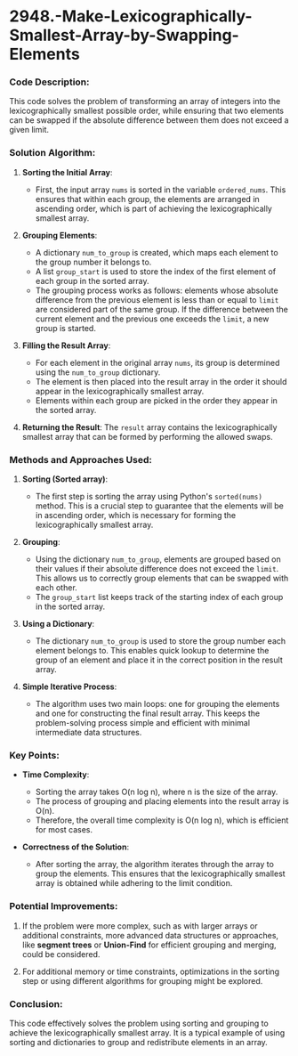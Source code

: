 # 2948.-Make-Lexicographically-Smallest-Array-by-Swapping-Elements
### Code Description:

This code solves the problem of transforming an array of integers into the lexicographically smallest possible order, while ensuring that two elements can be swapped if the absolute difference between them does not exceed a given limit.

### Solution Algorithm:
1. **Sorting the Initial Array**: 
   - First, the input array `nums` is sorted in the variable `ordered_nums`. This ensures that within each group, the elements are arranged in ascending order, which is part of achieving the lexicographically smallest array.

2. **Grouping Elements**:
   - A dictionary `num_to_group` is created, which maps each element to the group number it belongs to.
   - A list `group_start` is used to store the index of the first element of each group in the sorted array.
   - The grouping process works as follows: elements whose absolute difference from the previous element is less than or equal to `limit` are considered part of the same group. If the difference between the current element and the previous one exceeds the `limit`, a new group is started.

3. **Filling the Result Array**:
   - For each element in the original array `nums`, its group is determined using the `num_to_group` dictionary.
   - The element is then placed into the result array in the order it should appear in the lexicographically smallest array.
   - Elements within each group are picked in the order they appear in the sorted array.

4. **Returning the Result**: The `result` array contains the lexicographically smallest array that can be formed by performing the allowed swaps.

### Methods and Approaches Used:

1. **Sorting (Sorted array)**:
   - The first step is sorting the array using Python's `sorted(nums)` method. This is a crucial step to guarantee that the elements will be in ascending order, which is necessary for forming the lexicographically smallest array.

2. **Grouping**:
   - Using the dictionary `num_to_group`, elements are grouped based on their values if their absolute difference does not exceed the `limit`. This allows us to correctly group elements that can be swapped with each other.
   - The `group_start` list keeps track of the starting index of each group in the sorted array.

3. **Using a Dictionary**:
   - The dictionary `num_to_group` is used to store the group number each element belongs to. This enables quick lookup to determine the group of an element and place it in the correct position in the result array.

4. **Simple Iterative Process**:
   - The algorithm uses two main loops: one for grouping the elements and one for constructing the final result array. This keeps the problem-solving process simple and efficient with minimal intermediate data structures.

### Key Points:
- **Time Complexity**:
  - Sorting the array takes O(n log n), where n is the size of the array.
  - The process of grouping and placing elements into the result array is O(n).
  - Therefore, the overall time complexity is O(n log n), which is efficient for most cases.

- **Correctness of the Solution**:
  - After sorting the array, the algorithm iterates through the array to group the elements. This ensures that the lexicographically smallest array is obtained while adhering to the limit condition.

### Potential Improvements:
1. If the problem were more complex, such as with larger arrays or additional constraints, more advanced data structures or approaches, like **segment trees** or **Union-Find** for efficient grouping and merging, could be considered.
   
2. For additional memory or time constraints, optimizations in the sorting step or using different algorithms for grouping might be explored.

### Conclusion:
This code effectively solves the problem using sorting and grouping to achieve the lexicographically smallest array. It is a typical example of using sorting and dictionaries to group and redistribute elements in an array.
